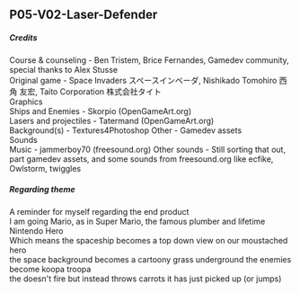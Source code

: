 ## P05-V02-Laser-Defender 

##### Credits  
Course & counseling - Ben Tristem, Brice Fernandes, Gamedev community, special thanks to Alex Stusse  
Original game - Space Invaders スペースインベーダ, Nishikado Tomohiro	西角 友宏, Taito Corporation			株式会社タイト  
Graphics  
Ships and Enemies -	Skorpio (OpenGameArt.org)  
Lasers and projectiles - Tatermand (OpenGameArt.org)  
Background(s) - Textures4Photoshop
Other - Gamedev assets  
Sounds  
Music - jammerboy70 (freesound.org)
Other sounds - Still sorting that out, part gamedev assets, and some sounds from freesound.org like ecfike, Owlstorm, twiggles 

##### Regarding theme
A reminder for myself regarding the end product  
I am going Mario, as in Super Mario, the famous plumber and lifetime Nintendo Hero  
Which means the spaceship becomes a top down view on our moustached hero  
the space background becomes a cartoony grass underground 
the enemies become koopa troopa  
the doesn't fire but instead throws carrots it has just picked up (or jumps)
